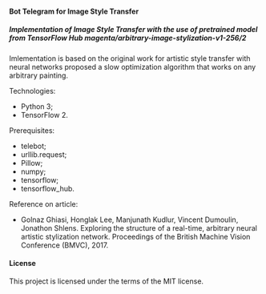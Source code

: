 #### Bot Telegram for Image Style Transfer
##### Implementation of Image Style Transfer with the use of pretrained model from TensorFlow Hub magenta/arbitrary-image-stylization-v1-256/2

Imlementation is based on the original work for artistic style transfer with neural networks proposed a slow optimization algorithm that works on any arbitrary painting.

Technologies:
- Python 3;
- TensorFlow 2.

Prerequisites:
- telebot;
- urllib.request;
- Pillow;
- numpy;
- tensorflow;
- tensorflow_hub.

Reference on article:
- Golnaz Ghiasi, Honglak Lee, Manjunath Kudlur, Vincent Dumoulin, Jonathon Shlens. Exploring the structure of a real-time, arbitrary neural artistic stylization network. Proceedings of the British Machine Vision Conference (BMVC), 2017.

#### License

This project is licensed under the terms of the MIT license.